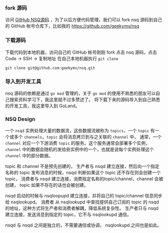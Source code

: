 ### fork 源码
访问 [GitHub NSQ源码](https://github.com/nsqio/nsq) ，为了以后方便代码管理，我们可以 fork nsq 源码到自己的 GitHub 帐号仓库下，比如我的 https://github.com/geekymv/nsq

### 下载源码
下载代码到本地机器，访问自己的 GitHub 帐号刚刚 fork 点击 nsq 源码，点击 Code -> SSH -> 复制地址
在自己本地机器执行 `git clone`
```shell
git clone git@github.com:geekymv/nsq.git
```

### 导入到开发工具
nsq 源码的依赖是通过 `go mod` 管理的，关于 `go mod` 的使用不熟悉的朋友可以自己搜索资料学习下，我这里就不过多赘述了。
将下载下来的源码导入到自己熟悉的开发工具，我这里导入到 GoLand。

### NSQ Design

一个 `nsqd` 实例处理大量的数据流，这些数据流被称为 `topics`，一个 `topic` 有一个或多个 `channels`，`topic` 会将消息拷贝到与之关联的 `channel` 中，
通常，一个 `channel` 对应一个下游消费 `topic` 的服务。这个服务通常会部署多个实例，`channel` 中的数据会随机的发给些实例中的一个，也就是说每个实例处理这个 `channel` 中的部分数据。

topic 和 channel 不是预先创建的，
生产者与 nsqd 建立连接，然后向一个指定名称的 topic 发布消息的时候，nsqd 判断如果这个 topic 还不存在则会创建一个 topic，
消费者与 nsqd 建立连接，消费指定名称的topic/channel，channel 会被创建， topic 如果不存在的话也会被创建。

nsqd 启动的时候与 nsqloopupd 建立连接，并将自己的 topic/channel 信息同步给 nsqlookupd。
消费者 从 nsqlookupd 中查找提供自己订阅的 topic 的 nsqd 的地址，这种方式将生产者和消费者解耦，降低系统复杂性。
生产者只与 nsqd 建立连接，发送消息到指定的 topic，它不与 nsqlookupd 通信。

nsqd 与 nsqd 之间是独立的，不需要通信或协调， nsqlookupd 之间也是如此。